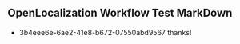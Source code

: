 ## OpenLocalization Workflow Test MarkDown
* 3b4eee6e-6ae2-41e8-b672-07550abd9567 thanks!

<!--HONumber=Sep16_HO1-->


